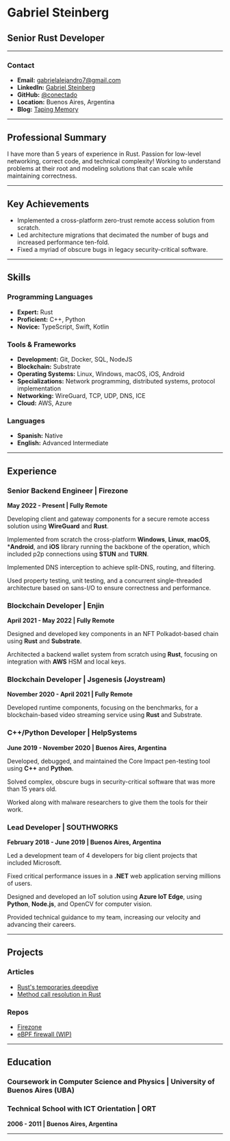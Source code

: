 # Gabriel Steinberg
## Senior Rust Developer

---

### Contact
- **Email:** gabrielalejandro7@gmail.com
- **LinkedIn:** [Gabriel Steinberg](https://www.linkedin.com/in/gabriel-s-40186a155/)
- **GitHub:** [@conectado](https://github.com/conectado)
- **Location:** Buenos Aires, Argentina
- **Blog:** [Taping Memory](https://taping-memory.dev/)

---

## Professional Summary

I have more than 5 years of experience in Rust. Passion for low-level networking, correct code, and technical complexity! Working to understand problems at their root and modeling solutions that can scale while maintaining correctness.

---

## Key Achievements

* Implemented a cross-platform zero-trust remote access solution from scratch.
* Led architecture migrations that decimated the number of bugs and increased performance ten-fold.
* Fixed a myriad of obscure bugs in legacy security-critical software.

---

## Skills

### Programming Languages
- **Expert:** Rust
- **Proficient:** C++, Python
- **Novice:** TypeScript, Swift, Kotlin

### Tools & Frameworks
- **Development:** Git, Docker, SQL, NodeJS
- **Blockchain:** Substrate
- **Operating Systems:** Linux, Windows, macOS, iOS, Android 
- **Specializations:** Network programming, distributed systems, protocol implementation
- **Networking:** WireGuard, TCP, UDP, DNS, ICE
- **Cloud:** AWS, Azure

### Languages
- **Spanish:** Native
- **English:** Advanced Intermediate

---

## Experience

### Senior Backend Engineer | Firezone
**May 2022 - Present | Fully Remote**

Developing client and gateway components for a secure remote access solution using **WireGuard** and **Rust**.

Implemented from scratch the cross-platform **Windows**, **Linux**, **macOS**, ***Android**, and **iOS** library running the backbone of the operation, which included p2p connections using **STUN** and **TURN**.

Implemented DNS interception to achieve split-DNS, routing, and filtering.

Used property testing, unit testing, and a concurrent single-threaded architecture based on sans-I/O to ensure correctness and performance.

### Blockchain Developer | Enjin  
**April 2021 - May 2022 | Fully Remote**

Designed and developed key components in an NFT Polkadot-based chain using **Rust** and **Substrate**.

Architected a backend wallet system from scratch using **Rust**, focusing on integration with **AWS** HSM and local keys.

### Blockchain Developer | Jsgenesis (Joystream)
**November 2020 - April 2021 | Fully Remote**

Developed runtime components, focusing on the benchmarks, for a blockchain-based video streaming service using **Rust** and Substrate.

### C++/Python Developer | HelpSystems
**June 2019 - November 2020 | Buenos Aires, Argentina**

Developed, debugged, and maintained the Core Impact pen-testing tool using **C++** and **Python**.

Solved complex, obscure bugs in security-critical software that was more than 15 years old.

Worked along with malware researchers to give them the tools for their work.

### Lead Developer | SOUTHWORKS
**February 2018 - June 2019 | Buenos Aires, Argentina**

Led a development team of 4 developers for big client projects that included Microsoft.

Fixed critical performance issues in a **.NET** web application serving millions of users.

Designed and developed an IoT solution using **Azure IoT Edge**, using **Python**, **Node.js**, and OpenCV for computer vision.

Provided technical guidance to my team, increasing our velocity and advancing their careers.

---

## Projects

### Articles

- [Rust's temporaries deepdive](https://taping-memory.dev/temporaries-rabbit-hole/)
- [Method call resolution in Rust](https://taping-memory.dev/writeups/method-resolution/)

### Repos

- [Firezone](https://github.com/firezone/firezone)
- [eBPF firewall (WIP)](https://github.com/conectado/ebpf-firewall)

---

## Education

### Coursework in Computer Science and Physics | University of Buenos Aires (UBA)

### Technical School with ICT Orientation | ORT
**2006 - 2011 | Buenos Aires, Argentina**

---
